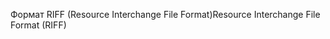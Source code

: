 <span data-ttu-id="07a47-101">Формат RIFF (Resource Interchange File Format)</span><span class="sxs-lookup"><span data-stu-id="07a47-101">Resource Interchange File Format (RIFF)</span></span>